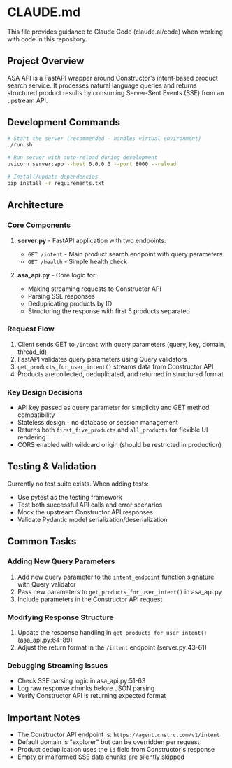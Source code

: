 # CLAUDE.md

This file provides guidance to Claude Code (claude.ai/code) when working with code in this repository.

## Project Overview

ASA API is a FastAPI wrapper around Constructor's intent-based product search service. It processes natural language queries and returns structured product results by consuming Server-Sent Events (SSE) from an upstream API.

## Development Commands

```bash
# Start the server (recommended - handles virtual environment)
./run.sh

# Run server with auto-reload during development
uvicorn server:app --host 0.0.0.0 --port 8000 --reload

# Install/update dependencies
pip install -r requirements.txt
```

## Architecture

### Core Components

1. **server.py** - FastAPI application with two endpoints:
   - `GET /intent` - Main product search endpoint with query parameters
   - `GET /health` - Simple health check

2. **asa_api.py** - Core logic for:
   - Making streaming requests to Constructor API
   - Parsing SSE responses
   - Deduplicating products by ID
   - Structuring the response with first 5 products separated

### Request Flow

1. Client sends GET to `/intent` with query parameters (query, key, domain, thread_id)
2. FastAPI validates query parameters using Query validators
3. `get_products_for_user_intent()` streams data from Constructor API
4. Products are collected, deduplicated, and returned in structured format

### Key Design Decisions

- API key passed as query parameter for simplicity and GET method compatibility
- Stateless design - no database or session management
- Returns both `first_five_products` and `all_products` for flexible UI rendering
- CORS enabled with wildcard origin (should be restricted in production)

## Testing & Validation

Currently no test suite exists. When adding tests:
- Use pytest as the testing framework
- Test both successful API calls and error scenarios
- Mock the upstream Constructor API responses
- Validate Pydantic model serialization/deserialization

## Common Tasks

### Adding New Query Parameters
1. Add new query parameter to the `intent_endpoint` function signature with Query validator
2. Pass new parameters to `get_products_for_user_intent()` in asa_api.py
3. Include parameters in the Constructor API request

### Modifying Response Structure
1. Update the response handling in `get_products_for_user_intent()` (asa_api.py:64-89)
2. Adjust the return format in the `/intent` endpoint (server.py:43-61)

### Debugging Streaming Issues
- Check SSE parsing logic in asa_api.py:51-63
- Log raw response chunks before JSON parsing
- Verify Constructor API is returning expected format

## Important Notes

- The Constructor API endpoint is: `https://agent.cnstrc.com/v1/intent`
- Default domain is "explorer" but can be overridden per request
- Product deduplication uses the `id` field from Constructor's response
- Empty or malformed SSE data chunks are silently skipped